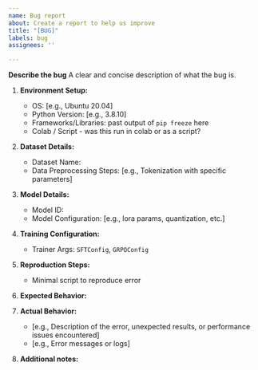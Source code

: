 ```yaml
---
name: Bug report
about: Create a report to help us improve
title: "[BUG]"
labels: bug
assignees: ''

---
```


**Describe the bug**
A clear and concise description of what the bug is.

1. **Environment Setup:**
   - OS: [e.g., Ubuntu 20.04]
   - Python Version: [e.g., 3.8.10]
   - Frameworks/Libraries: past output of `pip freeze` here
   - Colab / Script - was this run in colab or as a script?

2. **Dataset Details:**
   - Dataset Name: 
   - Data Preprocessing Steps: [e.g., Tokenization with specific parameters]

3. **Model Details:**
   - Model ID:
   - Model Configuration: [e.g., lora params, quantization, etc.]

4. **Training Configuration:**
   - Trainer Args: `SFTConfig`, `GRPOConfig`

5. **Reproduction Steps:**
   - Minimal script to reproduce error

6. **Expected Behavior:**

7. **Actual Behavior:**
   - [e.g., Description of the error, unexpected results, or performance issues encountered]
   - [e.g., Error messages or logs]

8. **Additional notes:**
